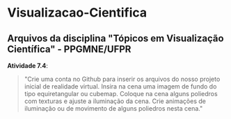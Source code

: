 # Visualizacao-Cientifica
## Arquivos da disciplina **"Tópicos em Visualização Científica"** - PPGMNE/UFPR

 **Atividade 7.4**: 
> "Crie uma conta no Github para inserir os arquivos do nosso projeto inicial de realidade virtual. 
Insira na cena uma imagem de fundo do tipo equiretangular ou cubemap. 
Coloque na cena alguns poliedros com texturas e ajuste a iluminação da cena. 
Crie animações de iluminação ou de movimento de alguns poliedros nesta cena."

